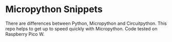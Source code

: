 # Micropython Snippets

There are differences between Python, Micropython and Circuitpython. 
This repo helps to get up to speed quickly with Micropython.
Code tested on Raspberry Pico W.
